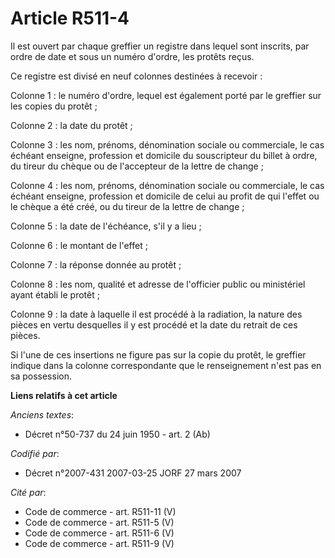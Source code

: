 # Article R511-4

Il est ouvert par chaque greffier un registre dans lequel sont inscrits, par ordre de date et sous un numéro d'ordre, les
protêts reçus.

Ce registre est divisé en neuf colonnes destinées à recevoir :

Colonne 1 : le numéro d'ordre, lequel est également porté par le greffier sur les copies du protêt ;

Colonne 2 : la date du protêt ;

Colonne 3 : les nom, prénoms, dénomination sociale ou commerciale, le cas échéant enseigne, profession et domicile du
souscripteur du billet à ordre, du tireur du chèque ou de l'accepteur de la lettre de change ;

Colonne 4 : les nom, prénoms, dénomination sociale ou commerciale, le cas échéant enseigne, profession et domicile de celui
au profit de qui l'effet ou le chèque a été créé, ou du tireur de la lettre de change ;

Colonne 5 : la date de l'échéance, s'il y a lieu ;

Colonne 6 : le montant de l'effet ;

Colonne 7 : la réponse donnée au protêt ;

Colonne 8 : les nom, qualité et adresse de l'officier public ou ministériel ayant établi le protêt ;

Colonne 9 : la date à laquelle il est procédé à la radiation, la nature des pièces en vertu desquelles il y est procédé et la
date du retrait de ces pièces.

Si l'une de ces insertions ne figure pas sur la copie du protêt, le greffier indique dans la colonne correspondante que le
renseignement n'est pas en sa possession.

**Liens relatifs à cet article**

_Anciens textes_:

  - Décret n°50-737 du 24 juin 1950 - art. 2 (Ab)

_Codifié par_:

  - Décret n°2007-431 2007-03-25 JORF 27 mars 2007

_Cité par_:

  - Code de commerce - art. R511-11 (V)
  - Code de commerce - art. R511-5 (V)
  - Code de commerce - art. R511-6 (V)
  - Code de commerce - art. R511-9 (V)
